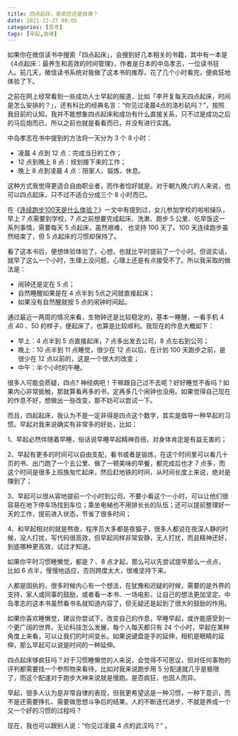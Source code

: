```yaml
---
title: 四点起床，是疯狂还是自律？
date: 2021-12-27 08:05
categories: [思考]
tags: [早起,自律]
---
```


如果你在微信读书中搜索「四点起床」，会搜到好几本相关的书籍，其中有一本是《4点起床：最养生和高效的时间管理》，作者是日本的中岛孝志，一位读书狂人。前几天，微信读书系统对我做了这本书的推荐，花了几个小时看完，便疯狂地体验了下。

<!--more-->

之前在网上经常看到一些成功人士早起的报道，比如「李开复每天四点起床，时间是怎么安排的？」，还有科比的经典名言：“你见过凌晨4点的洛杉矶吗？”，按照我目前的认知，我并不能想象四点起床和成功有什么直接关系，只不过是成功之后的马后炮而已，所以之前也就是看看而已，并没有进行实践。

中岛孝志在书中提到的方法将一天分为 3 个 8 小时：

- 凌晨 4 点到 12 点：完成当日的工作；
- 12 点到晚上 8 点：规划接下来的工作；
- 晚上 8 点到凌晨 4 点：陪家人、锻炼、休息。

这种方式我觉得更适合自由职业者，而作者恰好就是。对于朝九晚六的人来说，也可以四点起床，只不过不适合分成三个 8 小时而已。

在《[连续跑步100天是什么体验？](http://mp.weixin.qq.com/s?__biz=MzU0NjgzNzQyMw==&mid=2247484792&idx=1&sn=76a230e51dd9e173b414f848cb3952da&chksm=fb56c3b8cc214aaefae713a53d3369f743e759bcc6535ed52b6ee5731cf9a3b6b64133c2bb86&scene=21#wechat_redirect)》一文中有提到过，女儿参加学校的啦啦操队，早上 7 点需要到学校，7 点之前想要完成起床、洗漱、跑步 5 公里、吃早饭这一系列事情，需要每天 5 点起床，虽然艰难， 也坚持 100 天了。100 天连续跑步虽然结束了，但 5 点起床的习惯却保持了。

看了这本书后，便想体验体验了，心想，也就比平时提前了一个小时。但说实话，就早了这么一个小时，生理上没问题，心理上还是有点接受不了。所以我采取的做法是：

- 闹钟还是定在 5 点；
- 自然睡醒如果是在 4 点半到 5点之间就直接起床；
- 如果没有自然醒就按 5 点的闹钟时间起。

通过最近一两周的情况来看，生物钟还是比较稳定的，基本一睡醒，一看手机 4 点 40 、50 的样子，便起床了，也算是比较顺利。我现在的作息大概如下：

- 早上：4 点半到 5 点直接起床，7 点多出发去公司，8 点左右到公司；
- 晚上：10 点半到 11 点睡觉，很少在 12 点以后，在计划 100 天跑步之前，是很少在 12 点以前的，这是一个很大的改变；
- 中午：半个小时的午睡。

很多人可能会质疑，四点? 神经病吧！干嘛跟自己过不去呢？好好睡觉不香吗？如果内心非常抵触，那就算看再多的书，定再多几个闹钟也没用。如果觉得自己现在的作息不好，想做出一些改变，那不妨可以尝试一下。

而且，四起起床，我认为不是一定非得是四点这个数字，其实是倡导一种早起的习惯。早起对我来说确实有非常多的好处，比如：

1、早起必然伴随着早睡，俗话说早睡早起精神百倍，对身体肯定是有益无害的；

2、早起有更多的时间可以自由支配，看书或者是锻炼，在这个时间里可以看几十页的书、出门跑了一个五公里、做了一顿美味的早餐，都完成后也才 7 点多，而这个时间是很多上班族匆忙起床，然后赶地铁的时间，从时间长度上来说，绝对是赚到了；

3、早起可以很从容地提前一个小时到公司，不要小看这个一小时，可以让他们很容易在地下停车场找到车位；乘坐电梯也不用排长长的队伍；还可以提前整理好一天的工作，提前进入状态，节省了很多时间；

4、和早起相对的就是熬夜，程序员大多都是夜猫子，很多人都说在夜深人静的时候，没人打扰，写代码很高效，但早起同样非常安静，无人打扰，而且精神还好，到底哪种更高效，试过才知道。

如果你平时习惯睡懒觉，都是 7 、8 点才起，那么可以先尝试提早那么一点点，比如 6 点半，慢慢地适应，否则跨度太大，很难坚持下来。

人都是固执的，很多时候内心有一个想法，在犹豫和迟疑的时候，需要的是外界的支持，家人或同事的鼓励，或者看一本书、一场电影，让自己的想法更加坚定。中岛孝志的这本书虽然看书名就知道内容了，但无疑还是起到了很大的鼓励的作用。

如果你喜欢睡懒觉，建议你尝试下，改变自己的作息，早睡早起，或许能感受到一个更广阔的世界。无论科技怎么发展，每个人每天都只有 24 个小时，早起在某种角度上来看，可以让我们的时间变长。如果说键盘是手的延伸，相机是眼睛的延伸，那么早起可以说是时间的一种延伸。

四点起床够疯狂吗？对于习惯睡懒觉的人来说，会觉得不可思议，但对任何事物的评判都需要找一个参照物来看待，比如对我来说跑步用 5 分配速就几乎是极限了，而这个配速对于跑步大神来说就是慢跑。是否疯狂，也因人而异。

早起，很多人认为是非常自律的表现，但我更希望这是一种习惯，一种下意识，而不是还需要挣扎、需要做思想斗争后的结果。人的不断迭代进步，不就是养成一个又一个好的习惯的过程吗？

现在，我也可以跟别人说：“你见过凌晨 4 点的武汉吗？” 。
